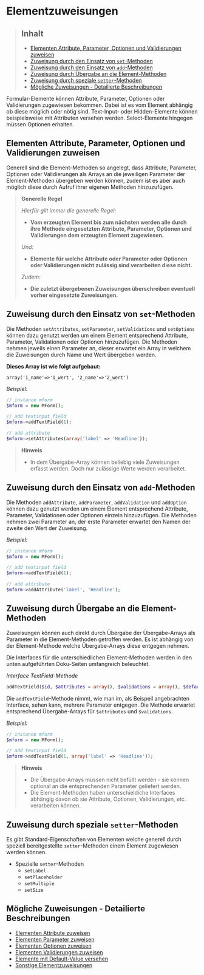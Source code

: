 # Elementzuweisungen

> ## Inhalt
> - [Elementen Attribute, Parameter, Optionen und Validierungen zuweisen](#Elemente-zuweisen)
> - [Zuweisung durch den Einsatz von `set`-Methoden](#set-Methoden)
> - [Zuweisung durch den Einsatz von `add`-Methoden](#add-Methoden)
> - [Zuweisung durch Übergabe an die Element-Methoden](#Element-Methoden)
> - [Zuweisung durch speziale `setter`-Methoden](#setter-Methoden)
> - [Mögliche Zuweisungen - Detailierte Beschreibungen](#Links)


Formular-Elemente können Attribute, Parameter, Optionen oder Validierungen zugewiesen bekommen. Dabei ist es vom Element abhängig ob diese möglich oder nötig sind. Text-Input- oder Hidden-Elemente können beispielsweise mit Attributen versehen werden. Select-Elemente hingegen müssen Optionen erhalten.


<a name="Elemente-zuweisen"></a>
## Elementen Attribute, Parameter, Optionen und Validierungen zuweisen

Generell sind die Element-Methoden so angelegt, dass Attribute, Parameter, Optionen oder Validierungen als Arrays an die jeweiligen Parameter der Element-Methoden übergeben werden können, zudem ist es aber auch möglich diese durch Aufruf ihrer eigenen Methoden hinzuzufügen.


> **Generelle Regel**
>
> *Hierfür gilt immer die generelle Regel:*
> * **Vom erzeugten Element bis zum nächsten werden alle durch ihre Methode eingesetzten Attribute, Parameter, Optionen und Validierungen dem erzeugten Element zugewiesen.**
> 
> *Und:* 
> * **Elemente für welche Attribute oder Parameter oder Optionen oder Validierungen nicht zulässig sind verarbeiten diese nicht.**
> 
> *Zudem:*
> * **Die zuletzt übergebenen Zuweisungen überschreiben eventuell vorher eingesetzte Zuweisungen.**


<a name="set-Methoden"></a>
## Zuweisung durch den Einsatz von `set`-Methoden

Die Methoden `setAttributes`, `setParameter`, `setValidations` und `setOptions` können dazu genutzt werden um einem Element entsprechend Attribute, Parameter, Validationen oder Optionen hinzuzufügen. 
Die Methoden nehmen jeweils einen Parameter an, dieser erwartet ein Array in welchem die Zuweisungen durch Name und Wert übergeben werden.

**Dieses Array ist wie folgt aufgebaut:**

`array('1_name'=>'1_wert', '2_name'=>'2_wert')`

*Beispiel:*
 
```php
// instance mform
$mform = new MForm();

// add textinput field
$mform->addTextField(1);

// add attribute 
$mform->setAttributes(array('label' => 'Headline'));
```

> **Hinweis**
>
> * In dem Übergabe-Array können beliebig viele Zuweisungen erfasst werden. Doch nur zulässige Werte werden verarbeitet.


<a name="add-Methoden"></a>
## Zuweisung durch den Einsatz von `add`-Methoden

Die Methoden `addAttribute`, `addParameter`, `addValidation` und `addOption` können dazu genutzt werden um einem Element entsprechend Attribute, Parameter, Validationen oder Optionen einzeln hinzuzufügen.
Die Methoden nehmen zwei Parameter an, der erste Parameter erwartet den Namen der zweite den Wert der Zuweisung.


*Beispiel:*
 
```php
// instance mform
$mform = new MForm();

// add textinput field
$mform->addTextField(1);

// add attribute 
$mform->addAttribute('label', 'Headline');
```

<a name="Element-Methoden"></a>
## Zuweisung durch Übergabe an die Element-Methoden

Zuweisungen können auch direkt durch Übergabe der Übergabe-Arrays als Parameter in die Element-Methoden getroffen werden. Es ist abhängig von der Element-Methode welche Übergabe-Arrays diese entgegen nehmen.

Die Interfaces für die unterschiedlichen Element-Methoden werden in den unten aufgeführten Doku-Seiten umfangreich beleuchtet.

*Interface TextField-Methode*

```php
addTextField($id, $attributes = array(), $validations = array(), $defaultValue = NULL)
```

Die `addTextField`-Methode nimmt, wie man im, als Beispeil angebrachten Interface, sehen kann, mehrere Parameter entgegen. Die Methode erwartet entsprechend Übergabe-Arrays für `$attributes` und `$validations`.

*Beispiel:*
 
```php
// instance mform
$mform = new MForm();

// add textinput field
$mform->addTextField(1, array('label' => 'Headline'));
```

> **Hinweis**
>
> * Die Übergabe-Arrays müssen nicht befüllt werden - sie können optional an die entsprechenden Parameter geliefert werden.
> * Die Element-Methoden haben unterschieldiche Interfaces abhängig davon ob sie Attribute, Optionen, Validierungen, etc. verarbeiten können.


<a name="setter-Methoden"></a>
## Zuweisung durch speziale `setter`-Methoden

Es gibt Standard-Eigenschaften von Elementen welche generell durch speziell bereitgestellte `setter`-Methoden einem Element zugewiesen werden können.

* Spezielle `setter`-Methoden
  * `setLabel`
  * `setPlaceholder`
  * `setMultiple`
  * `setSize`


<a name="Links"></a>
## Mögliche Zuweisungen - Detailierte Beschreibungen

- [Elementen Attribute zuweisen](elements_attributes.md)
- [Elementen Parameter zuweisen](elements_params.md)
- [Elementen Optionen zuweisen](elements_options.md)
- [Elementen Validierungen zuweisen](elements_validates.md)
- [Elemente mit Default-Value versehen](elements_default_values.md)
- [Sonstige Elementzuweisungen](elements_others.md)
